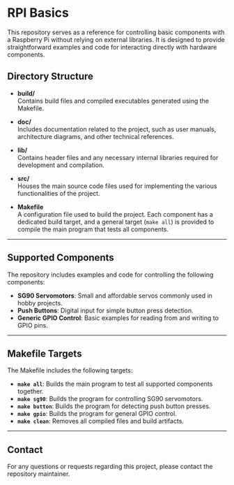 # RPI Basics

This repository serves as a reference for controlling basic components with a Raspberry Pi without relying on external libraries. It is designed to provide straightforward examples and code for interacting directly with hardware components.

## Directory Structure

- **build/**  
  Contains build files and compiled executables generated using the Makefile.

- **doc/**  
  Includes documentation related to the project, such as user manuals, architecture diagrams, and other technical references.

- **lib/**  
  Contains header files and any necessary internal libraries required for development and compilation.

- **src/**  
  Houses the main source code files used for implementing the various functionalities of the project.

- **Makefile**  
  A configuration file used to build the project. Each component has a dedicated build target, and a general target (`make all`) is provided to compile the main program that tests all components.

---

## Supported Components

The repository includes examples and code for controlling the following components:

- **SG90 Servomotors**: Small and affordable servos commonly used in hobby projects.
- **Push Buttons**: Digital input for simple button press detection.
- **Generic GPIO Control**: Basic examples for reading from and writing to GPIO pins.

---

## Makefile Targets

The Makefile includes the following targets:

- **`make all`**: Builds the main program to test all supported components together.
- **`make sg90`**: Builds the program for controlling SG90 servomotors.
- **`make button`**: Builds the program for detecting push button presses.
- **`make gpio`**: Builds the program for general GPIO control.
- **`make clean`**: Removes all compiled files and build artifacts.

---

## Contact

For any questions or requests regarding this project, please contact the repository maintainer.